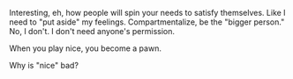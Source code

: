Interesting, eh, how people will spin your needs to satisfy themselves. Like I need to "put aside" my feelings. Compartmentalize, be the "bigger person." No, I don't. I don't need anyone's permission. 

When you play nice, you become a pawn.

Why is "nice" bad? 
